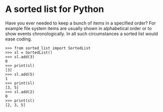 # A sorted list for Python
Have you ever needed to keep a bunch of items in a specified order? For example file system items are usually shown in alphabetical order or to show events chronologically. In all such circumstances a sorted list would ease coding.

```
>>> from sorted_list import SortedList
>>> sl = SortedList()
>>> sl.add(3)
0
>>> print(sl)
[3]
>>> sl.add(5)
1
>>> print(sl)
[3, 5]
>>> sl.add(2)
0
>>> print(sl)
[2, 3, 5]
```